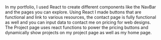   In my portfolio, I used React to create different components like the NavBar and the pages you
can explore. Using React I made buttons that are functional and link to various resources, the
contact page is fully functional as well and you can input data to contact me on pricing for web
designs. The Project page uses react functions to power the pricing buttons and dynamically
show projects on my project page as well as my home page.
